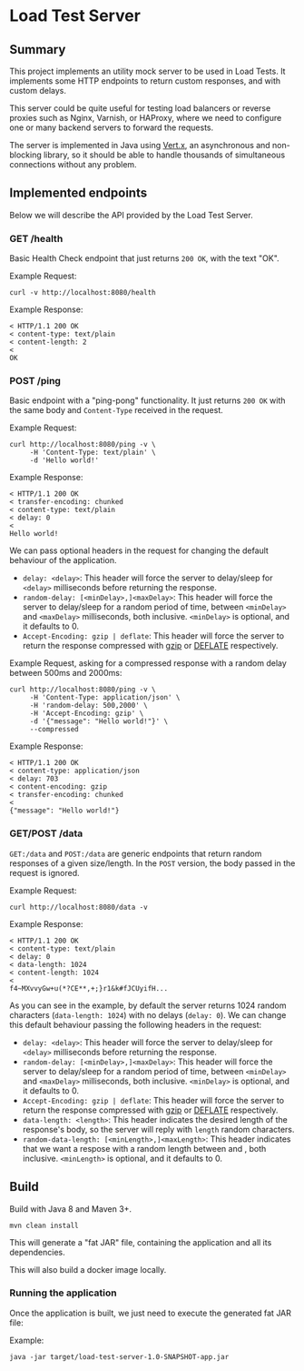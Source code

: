 # Load Test Server

## Summary ##

This project implements an utility mock server to be used in Load Tests.
It implements some HTTP endpoints to return custom responses, and with custom delays.

This server could be quite useful for testing load balancers or reverse proxies such as
Nginx, Varnish, or HAProxy, where we need to configure one or many backend servers to
forward the requests.

The server is implemented in Java using [Vert.x](https://vertx.io/), an asynchronous
and non-blocking library, so it should be able to handle thousands of simultaneous
connections without any problem.

## Implemented endpoints ##

Below we will describe the API provided by the Load Test Server.

### GET /health ###

Basic Health Check endpoint that just returns `200 OK`, with the text "OK".

Example Request:
```
curl -v http://localhost:8080/health
```

Example Response:
```
< HTTP/1.1 200 OK
< content-type: text/plain
< content-length: 2
<
OK
```

### POST /ping ###

Basic endpoint with a "ping-pong" functionality. It just returns `200 OK` with the same
body and `Content-Type` received in the request.

Example Request:
```
curl http://localhost:8080/ping -v \
     -H 'Content-Type: text/plain' \
     -d 'Hello world!'
```

Example Response:
```
< HTTP/1.1 200 OK
< transfer-encoding: chunked
< content-type: text/plain
< delay: 0
<
Hello world!
```

We can pass optional headers in the request for changing the default behaviour of
the application.

* `delay: <delay>`: This header will force the server to delay/sleep for `<delay>` milliseconds
  before returning the response.
* `random-delay: [<minDelay>,]<maxDelay>`: This header will force the server to delay/sleep
  for a random period of time, between `<minDelay>` and `<maxDelay>` milliseconds, both inclusive.
  `<minDelay>` is optional, and it defaults to 0.
* `Accept-Encoding: gzip | deflate`: This header will force the server to return the response
  compressed with [gzip](https://en.wikipedia.org/wiki/Gzip) or [DEFLATE](https://en.wikipedia.org/wiki/DEFLATE)
  respectively.

Example Request, asking for a compressed response with a random delay between 500ms and 2000ms:
```
curl http://localhost:8080/ping -v \
     -H 'Content-Type: application/json' \
     -H 'random-delay: 500,2000' \
     -H 'Accept-Encoding: gzip' \
     -d '{"message": "Hello world!"}' \
     --compressed
```

Example Response:
```
< HTTP/1.1 200 OK
< content-type: application/json
< delay: 703
< content-encoding: gzip
< transfer-encoding: chunked
<
{"message": "Hello world!"}
```

### GET/POST /data ###

`GET:/data` and `POST:/data` are generic endpoints that return random responses of
a given size/length. In the `POST` version, the body passed in the request is ignored.

Example Request:
```
curl http://localhost:8080/data -v
```

Example Response:
```
< HTTP/1.1 200 OK
< content-type: text/plain
< delay: 0
< data-length: 1024
< content-length: 1024
<
f4~MXvvyGw+u(*?CE**,+;}r1&k#fJCUyifH...
```

As you can see in the example, by default the server returns 1024 random characters
(`data-length: 1024`) with no delays (`delay: 0`). We can change this default behaviour
passing the following headers in the request:

* `delay: <delay>`: This header will force the server to delay/sleep for `<delay>` milliseconds
  before returning the response.
* `random-delay: [<minDelay>,]<maxDelay>`: This header will force the server to delay/sleep
  for a random period of time, between `<minDelay>` and `<maxDelay>` milliseconds, both inclusive.
  `<minDelay>` is optional, and it defaults to 0.
* `Accept-Encoding: gzip | deflate`: This header will force the server to return the response
  compressed with [gzip](https://en.wikipedia.org/wiki/Gzip) or [DEFLATE](https://en.wikipedia.org/wiki/DEFLATE)
  respectively.
* `data-length: <length>`: This header indicates the desired length of the response's body, so the
  server will reply with `length` random characters.
* `random-data-length: [<minLength>,]<maxLength>`: This header indicates that we want a respose
  with a random length between <minLength> and <maxLength>, both inclusive.
  `<minLength>` is optional, and it defaults to 0.

## Build ##

Build with Java 8 and Maven 3+.

```
mvn clean install
```

This will generate a "fat JAR" file, containing the application and all its dependencies.

This will also build a docker image locally.

### Running the application ###

Once the application is built, we just need to execute the generated fat JAR file:

Example:  
```
java -jar target/load-test-server-1.0-SNAPSHOT-app.jar
```
